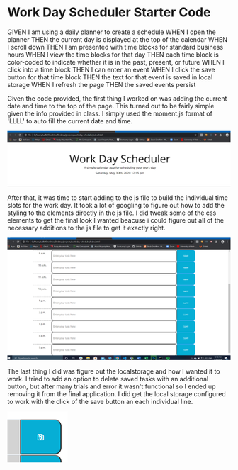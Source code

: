 # Work Day Scheduler Starter Code

GIVEN I am using a daily planner to create a schedule
WHEN I open the planner
THEN the current day is displayed at the top of the calendar
WHEN I scroll down
THEN I am presented with time blocks for standard business hours
WHEN I view the time blocks for that day
THEN each time block is color-coded to indicate whether it is in the past, present, or future
WHEN I click into a time block
THEN I can enter an event
WHEN I click the save button for that time block
THEN the text for that event is saved in local storage
WHEN I refresh the page
THEN the saved events persist

Given the code provided, the first thing I worked on was adding the current date and time to the top of the page.  This turned out to be fairly simple given the info provided in class.  I simply used the moment.js format of 'LLLL' to auto fill the current date and time.

<img src="/assets/images/Screenshot%20(27).png" />

After that, it was time to start adding to the js file to build the individual time slots for the work day.  It took a lot of googling to figure out how to add
the styling to the elements directly in the js file.  I did tweak some of the css elements to get the final look I wanted beacuse i could figure out all of the 
necessary additions to the js file to get it exactly right.

<img src="/assets/images/Screenshot%20(28).png" />

The last thing I did was figure out the localstorage and how I wanted it to work.  I tried to add an option to delete saved tasks with an additional button, but
after many trials and error it wasn't functional so I ended up removing it from the final application.  I did get the local storage configured to work with the click of the save button an each individual line.

<img src="/assets/images/Screenshot%20(29).png" />

